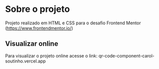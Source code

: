 # Sobre o projeto
Projeto realizado em HTML e CSS para o desafio Frontend Mentor (https://www.frontendmentor.io/)

## Visualizar online

Para visualizar o projeto online acesse o link: qr-code-component-carol-soutinho.vercel.app


